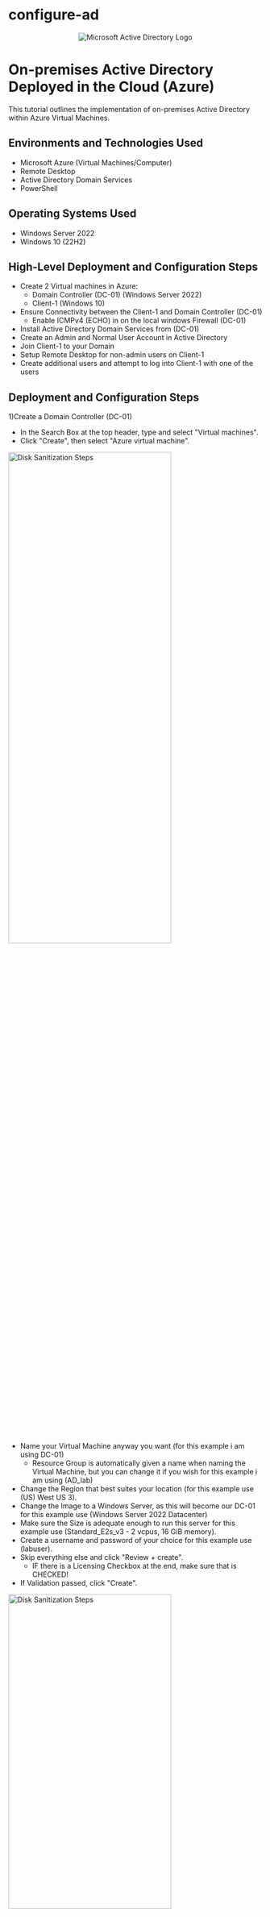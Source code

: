 # configure-ad

<p align="center">
<img src="https://i.imgur.com/pU5A58S.png" alt="Microsoft Active Directory Logo"/>
</p>

<h1>On-premises Active Directory Deployed in the Cloud (Azure)</h1>
This tutorial outlines the implementation of on-premises Active Directory within Azure Virtual Machines.<br />


<h2>Environments and Technologies Used</h2>

- Microsoft Azure (Virtual Machines/Computer)
- Remote Desktop
- Active Directory Domain Services
- PowerShell

<h2>Operating Systems Used </h2>

- Windows Server 2022
- Windows 10 (22H2)

<h2>High-Level Deployment and Configuration Steps</h2>

- Create 2 Virtual machines in Azure:
  - Domain Controller (DC-01) (Windows Server 2022)
  - Client-1 (Windows 10)
- Ensure Connectivity between the Client-1 and Domain Controller (DC-01)
  - Enable ICMPv4 (ECHO) in on the local windows Firewall (DC-01)
- Install Active Directory Domain Services from (DC-01)
- Create an Admin and Normal User Account in Active Directory
- Join Client-1 to your Domain
- Setup Remote Desktop for non-admin users on Client-1
- Create additional users and attempt to log into Client-1 with one of the users

<h2>Deployment and Configuration Steps</h2>

1)Create a Domain Controller (DC-01)

 - In the Search Box at the top header, type and select "Virtual machines".
 - Click "Create", then select "Azure virtual machine".

<img src="https://i.imgur.com/Y4hI9Fw.jpg.png" height="50%" width="80%" alt="Disk Sanitization Steps"/>

 - Name your Virtual Machine anyway you want (for this example i am using DC-01)
   - Resource Group is automatically given a name when naming the Virtual Machine, but you can change it if you wish for this example i am using (AD_lab)
 - Change the Region that best suites your location (for this example use (US) West US 3).
 - Change the Image to a Windows Server, as this will become our DC-01 for this example use (Windows Server 2022 Datacenter)
 - Make sure the Size is adequate enough to run this server for this example use (Standard_E2s_v3 - 2 vcpus, 16 GiB memory).
 - Create a username and password of your choice for this example use (labuser).
 - Skip everything else and click "Review + create".
   - IF there is a Licensing Checkbox at the end, make sure that is CHECKED!
 - If Validation passed, click "Create".

<img src="https://i.imgur.com/KKlMj5G.png.png" height="40%" width="80%" alt="Disk Sanitization Steps"/>
<img src="https://i.imgur.com/bjlVvN8.png.png" height="40%" width="80%" alt="Disk Sanitization Steps"/>

2)Create a Client VM (Client-1)

 - Follow the same steps as before for creating a virtual machine.
   - However, the Resource Group should be assigned as the same for the Domain Controller VM for this example use (AD_lab).
   - Use a different virtual machine name for this example use (Client-1).
   - Change the Administrator Account credentials to differentiate the two VMs for this example use (chris).
 - Change the Image to a Windows OS for this example use (Windows 10 Pro, version 22H2 - x64 Gen2).
 - Once done, click "Next" until you reach "Networking" (OR you can simply click the Networking tab at the top).

<img src="https://i.imgur.com/WYrWfLc.png.png" height="40%" width="80%" alt="Disk Sanitization Steps"/>
<img src="https://i.imgur.com/SHg2C9g.png.png" height="40%" width="80%" alt="Disk Sanitization Steps"/>
<img src="https://i.imgur.com/d4QkJjY.png.png" height="40%" width="80%" alt="Disk Sanitization Steps"/>
<img src="https://i.imgur.com/JuSo4J2.png.png" height="40%" width="80%" alt="Disk Sanitization Steps"/>

 - Make sure that the "Virtual network" is set to the Vnet that the Domain Controller VM automatically created for this example use (DC-01-vnet).
 - Select the dropdown box for Subnet and confirm the default selection.
   - Sometimes you will have to manually set the Subnet, otherwise it will not let you proceed.
 - Skip everything else and click "Review + create".
 - If Validation passed, click "Create".

<img src="https://i.imgur.com/pNXu8CR.png.png" height="40%" width="80%" alt="Disk Sanitization Steps"/>

3)Assign Domain Controller's Private IP address to "STATIC".

 - Later in this demo, we'll need users to login using a domain name instead of their standard username, so we'll have to make sure the Domain Controller's NIC Private IP address doesn't get changed in the future:
 - From Azure Portal, go to DC-01 VM Overview page.
 - Click on "Networking", then click on the "Network Interface" for this example it is (dc-01126).

<img src="https://i.imgur.com/1fNwhXn.png.png" height="40%" width="80%" alt="Disk Sanitization Steps"/>

 - Click on "IP configurations" on the left.
 - You can see that the Private IP address is "Dynamic".
   - Click on "ipconfig1".

<img src="https://i.imgur.com/sO2mvTn.png.png" height="50%" width="80%" alt="Disk Sanitization Steps"/>

 - Change the Assignment at the bottom to "Static".
 - Click "Save".

<img src="https://i.imgur.com/MnqaVCW.png.png" height="30%" width="80%" alt="Disk Sanitization Steps"/>

4)Ensure Connectivity between the Client and Domain Controller

 - Login to both the DC-01 and Client-1 VMs with Remote Desktop
  - In Azure Portal, go to any VM Overview page (for this example start with Client-1 VM).
  - COPY its public IP address (located on the right side).

<img src="https://i.imgur.com/tInyj6t.png.png" height="50%" width="80%" alt="Disk Sanitization Steps"/>

 - Press the Windows Key/Button, type and select "Remote Desktop Connection".
 - Input the virtual machine's Public IP Address and click Connect.
 - Enter the username and password, then click OK.

<img src="https://i.imgur.com/DJmEXEB.png" height="50%" width="50%" alt="Disk Sanitization Steps"/>

 - A prompt will appear about the identity cannot be verified; just press "YES".

<img src="https://i.imgur.com/DJmEXEB.png" height="50%" width="50%" alt="Disk Sanitization Steps"/>

 - Minimize the Virtual Machine(Client-1)and login to the other VM (DC-01).

<img src="https://i.imgur.com/vqZGI0l.jpg.png" height="40%" width="80%" alt="Disk Sanitization Steps"/>

 - Return to Azure Portal,go to vm overview page and get (DC-01) public ip address.
 - Press the Windows Key/Button, type and select "Remote Desktop Connection".
   - for a 2nd (RDC)
 - Input the virtual machine's Public IP Address and click Connect.
 - Enter the username and password, then click OK.

<img src="https://i.imgur.com/DJmEXEB.png" height="50%" width="50%" alt="Disk Sanitization Steps"/>

 - Once login you should see the Service Manager page.

<img src="https://i.imgur.com/8gJ02Zg.png.png" height="40%" width="80%" alt="Disk Sanitization Steps"/>

 - On the DC-1 VM, press the Windows Key/Button, then type and select "Windows Defender Firewall with Advanced Security".

<img src="https://i.imgur.com/fbd49FX.png.png" height="50%" width="50%" alt="Disk Sanitization Steps"/>

 - Click "Inbound Rules" (on the left sidebar).
 - Find the two names "Core Networking Diagnostics - ICMP Echo Request (ICMPv4-In)" (easier to sort by Protocol).
 - Select them both, then click "Enable Rule" on the right sidebar (or right-click, select).
   - Make sure that you enable ICMPv4, and NOT ICMPv6!

<img src="https://i.imgur.com/J1PuP0e.jpg.png" height="50%" width="100%" alt="Disk Sanitization Steps"/>

 - Once enabled, return to the DC-01 VM Overview page in Azure.
 - COPY the Private IP Address.

<img src="https://i.imgur.com/DJmEXEB.png" height="50%" width="50%" alt="Disk Sanitization Steps"/>

 - With that copied, go into the Client-1 VM.
 - Press the Windows key (or Start Button), the type and select CMD or "Command Prompt" (you can run as Admin if desired).

<img src="https://i.imgur.com/rdxkUFs.jpg.png" height="10%" width="50%" alt="Disk Sanitization Steps"/>

 - Inside the Command Prompt, type "ping -t {DC-01 Private IP Address}" (for this example use IP address 10.0.0.4)
   - This will infinitely sent data packets for response to the DC-01 VM.
 - This confirms if the Client-1 VM can see the DC-1 VM successfully, otherwise you'll recieve a "Request Timed Out" message.
 - You can either press "Ctrl+C" to stop the ping process, OR you can simply close the Command Prompt.

<img src="https://i.imgur.com/DJmEXEB.png" height="50%" width="50%" alt="Disk Sanitization Steps"/>

5)Install Active Directory Domain Services within DC-01 VM

 - Login to DC-1 VM and open "Server Manager" (if not open already).
 - Click on "Add Roles and Features" (2nd) on the front page.

<img src="https://i.imgur.com/h9ODygs.jpg.png" height="40%" width="50%" alt="Disk Sanitization Steps"/>

 - Keep clicking "Next" until you reach Server Roles tab.
 - Checkmark "Active Directory Domain Services", and prompt will appear:
 - Click "Add Features".
 - Keep clicking "Next" until the Confirmation tab.
 - Click "Install" then close once completed.

<img src="https://i.imgur.com/Ds5Da2H.png.png" height="40%" width="80%" alt="Disk Sanitization Steps"/>
<img src="https://i.imgur.com/eGcl2w1.png.png" height="40%" width="50%" alt="Disk Sanitization Steps"/>

 - Back on the Server Manager, click on the flag icon with a caution symbol on it (located at top-right header).
 - Click "Promote this server to a domain controller"
   
<img src="https://i.imgur.com/c6KbBfH.jpg.png" height="60%" width="60%" alt="Disk Sanitization Steps"/>

 - In the Deployment Configuration tab, select "Add a new forest".
 - Type any domain name you wish to use for this example use ("mydomain.com")
 - Click "Next".

<img src="https://i.imgur.com/jAkzCLH.jpg.png" height="50%" width="60%" alt="Disk Sanitization Steps"/>

 - Create a password of your choice.
 - Keep clicking "Next" until the "Install" option is enabled, then click "Install".
   - Installing will result in restarting the DC-01 VM.
  
<img src="https://i.imgur.com/u6mMwAd.jpg.png" height="50%" width="60%" alt="Disk Sanitization Steps"/>
<img src="https://i.imgur.com/XMfQZ7Y.jpg.png" height="50%" width="60%" alt="Disk Sanitization Steps"/>
<img src="https://i.imgur.com/DjdAibt.jpg.png" height="50%" width="60%" alt="Disk Sanitization Steps"/>

 - Once completed, log back into the DC-01 VM
   - However, you should not be able use the same username as before, now it will require the domain name.
 - Select "More Choices", then click "Use a different account".
 - Change the username to add the domain name at the beginning of the original username for this example use ("mydomain.com\labuser").

<img src="https://i.imgur.com/DJmEXEB.png" height="50%" width="50%" alt="Disk Sanitization Steps"/>

6)Create an Admin Account in Active Directory

 - On the DC-01 VM, in Server Manager, click on "Tools" on the top-right header.
 - Click "Active Directory Users and Computers"

<img src="https://i.imgur.com/1wo2D3b.jpg.png" height="50%" width="60%" alt="Disk Sanitization Steps"/>

 - For this demo, we are going to create 2 new folders within mydomain.com also known as ("Organizational Unit")
   - Right-click "mydomain.com" on the left sidebar.
   - Hover "New", then click "Organizational Unit".
  
<img src="https://i.imgur.com/wev5s3u.jpg.png" height="50%" width="60%" alt="Disk Sanitization Steps"/>

 - Name one _EMPLOYEES and the other _ADMINS.

<img src="https://i.imgur.com/fgvAiQD.jpg.png" height="70%" width="60%" alt="Disk Sanitization Steps"/>

 - Next, we'll add a new Admin user account inside the _ADMINS folder.
   - Right-click on _ADMINS(or any empty space within the folder).
   - Hover "New", then click "User".

<img src="https://i.imgur.com/QPqgrXL.jpg.png" height="50%" width="60%" alt="Disk Sanitization Steps"/>

 - Create a first and last name, as well as a login name for this Admin user, then click "Next" for this example use (Jane Doe / jane_admin)
 - Create a password of your choice for that account.
 - Uncheck "User must change password at next login".
 - Checkmark "Password never expires".
 - Click "Next" until the account is created.

<img src="https://i.imgur.com/wMRlKWC.jpg.png" height="40%" width="80%" alt="Disk Sanitization Steps"/>

 - The user account is only inside a folder named _ADMINS, but that doesn't mean it has the privileges as one, so:
   - Right-click on the new account, then click "Properties".

<img src="https://i.imgur.com/X50OUJt.jpg.png" height="40%" width="50%" alt="Disk Sanitization Steps"/>

 - Click on the "Member Of" tab, then click the "Add" button.
 - Type in the word "domain", then click "Check Names", allowing to view all already built-in groups.
 - Select "Domain Admins", then "OK".
 - Click "Apply", then "OK" again.

<img src="https://i.imgur.com/aHRziYK.jpg.png" height="40%" width="80%" alt="Disk Sanitization Steps"/>

 - Once completed, logoff of DC-01 VM and login to the newly created admin account with the domain name (mydomain.com\jane_admin).
   - We use jane_admin account from now on instead of "labuser".

<img src="https://i.imgur.com/DJmEXEB.png" height="50%" width="50%" alt="Disk Sanitization Steps"/>

7)Join Client-1 vm to the domain (mydomain.com)

 - From Azure Portal, go to Client-1 VM Overview page.
 - Click on "Networking", then click on the "Network Interface for this example use (client-).

<img src="https://i.imgur.com/DJmEXEB.png" height="50%" width="50%" alt="Disk Sanitization Steps"/>

 - Go to "DNS servers" on the left sidebar.
 - Select "Custom" option under DNS servers.
 - Input the DC-1 Private IP Address (for this example use 10.0.0.4).
 - Click "Save".
 - Restart Client-1 VM.
   - You can also press the Restart button in the Client-1 VM Overview page.
   - Login again to Client-1 VM.

<img src="https://i.imgur.com/DJmEXEB.png" height="50%" width="50%" alt="Disk Sanitization Steps"/>
<img src="https://i.imgur.com/DJmEXEB.png" height="50%" width="50%" alt="Disk Sanitization Steps"/>

 - On Client-1 VM, Right-click the Windows Button and select "System".

<img src="https://i.imgur.com/C6RAJoo.jpg.png" height="30%" width="40%" alt="Disk Sanitization Steps"/>

 - Click on "Rename this PC (advanced)"

<img src="https://i.imgur.com/DJmEXEB.png" height="50%" width="50%" alt="Disk Sanitization Steps"/>

 - Within the System Properties window, click "Change".
   - This will allow us to use the domain name connected to the Domain Controller.
 - Under Member Of, select "Domain" option, then type your domain name (mydomain.com).
 - Then click "OK".
   - A login prompt will appear.

<img src="https://i.imgur.com/DJmEXEB.png" height="50%" width="50%" alt="Disk Sanitization Steps"/>

 - Enter the Admin user's logon credentials (mydomain.com\jane_admin).
 - Click "OK".
 - If done correctly, you should see a welcoming window appear to joining the domain.
 - Click "OK" again and you will be required to restart.

<img src="https://i.imgur.com/p8cxB3S.jpg.png" height="50%" width="50%" alt="Disk Sanitization Steps"/>
<img src="https://i.imgur.com/VwJBOUZ.jpg.png" height="50%" width="50%" alt="Disk Sanitization Steps"/>
<img src="https://i.imgur.com/n9CttVe.jpg.png" height="50%" width="50%" alt="Disk Sanitization Steps"/>

 - Use Remote Desktop (RDP) to login to the Client-1 VM.
 - Click "Use a different account", for now we will login using the jane_admin account.
   - The admin account is already logged onto the DC-01 VM, but this time we are logging in through the Client-1 VM.

<img src="https://i.imgur.com/DJmEXEB.png" height="50%" width="50%" alt="Disk Sanitization Steps"/>

8)Setup Remote Desktop for non-administrative users on Client-1

 - Right-click the Windows Button and select "System", then click "Remote Desktop".

<img src="https://i.imgur.com/5sxnoRC.jpg.png" height="50%" width="50%" alt="Disk Sanitization Steps"/>

 - At the bottom, click "Select users that can remotely access this PC".

<img src="https://i.imgur.com/14bZAzW.jpg.png" height="50%" width="50%" alt="Disk Sanitization Steps"/>

 - Next, click "Add".
 - Type in "Domain_Users" into the Object names box.
 - Once assigned, click "OK" and "OK" again.
 - This now makes Client-1 as a normal, non-administrative user.

<img src="https://i.imgur.com/ssDuJDL.jpg.png" height="50%" width="100%" alt="Disk Sanitization Steps"/>

9)Create additional users and attempt to log into Client-1 with one of them:

 - Login to DC-01 as your admin account, if not already use ("jane_admin").
 - Press the Windows Key/Button and type "PowerShell".
   - Right-click on PowerShell_ISE and select Run as administrator.

<img src="https://i.imgur.com/R9kVzya.jpg.png" height="50%" width="50%" alt="Disk Sanitization Steps"/>

 - At the top menu, click on "New Script"
 - Using a premade script, copy and paste the code into the box.
   - https://github.com/joshmadakor1/AD_PS/blob/master/Generate-Names-Create-Users.ps1
 - When ready, at the top menu, click the "Run" button (green play button icon).
   - This script will create 1000's of  accounts using the password "Password1" (variables set at beginning of code). These accounts will be placed in its set path: _EMPLOYEES, listed near the end of the code.

<img src="https://i.imgur.com/ZW2qBUN.jpg.png" height="50%" width="80%" alt="Disk Sanitization Steps"/>
<img src="https://i.imgur.com/3QgSysv.jpg.png" height="50%" width="80%" alt="Disk Sanitization Steps"/>

 - Open "Active Directory Users and Computers" (from the Server Manager or Windows search)
 - Reveal mydomain.com, then reveal _EMPLOYEES folder.
   - You should see all of the randomly created user accounts in this folder.

<img src="https://i.imgur.com/DJmEXEB.png" height="50%" width="50%" alt="Disk Sanitization Steps"/>

 - Next, we're going to attempt to login one of those random users to Client-1 VM.
 - Copy any randomly created user(for this example i used   ).
 - Logoff of any account currently on Client-1 VM, and attempt to login with the random user.
   - Remember to start with the domain name before the username.

<img src="https://i.imgur.com/DJmEXEB.png" height="50%" width="50%" alt="Disk Sanitization Steps"/>
<img src="https://i.imgur.com/DJmEXEB.png" height="50%" width="50%" alt="Disk Sanitization Steps"/>

 - Whether it's failing at logging into accounts, resetting a password, or protecting against dangerous actors, there will always be a need for assistance to access one's account.
 - Open "Active Directory Users and Computers"
 - Reveal mydomain.com, then reveal _EMPLOYEES folder.
 - Double-click the user's account (this example uses ) to access the properties.
   - With this you can unlock accounts, reset passwords, and more!

<img src="https://i.imgur.com/DJmEXEB.png" height="50%" width="50%" alt="Disk Sanitization Steps"/>

!!!Complete!!!




